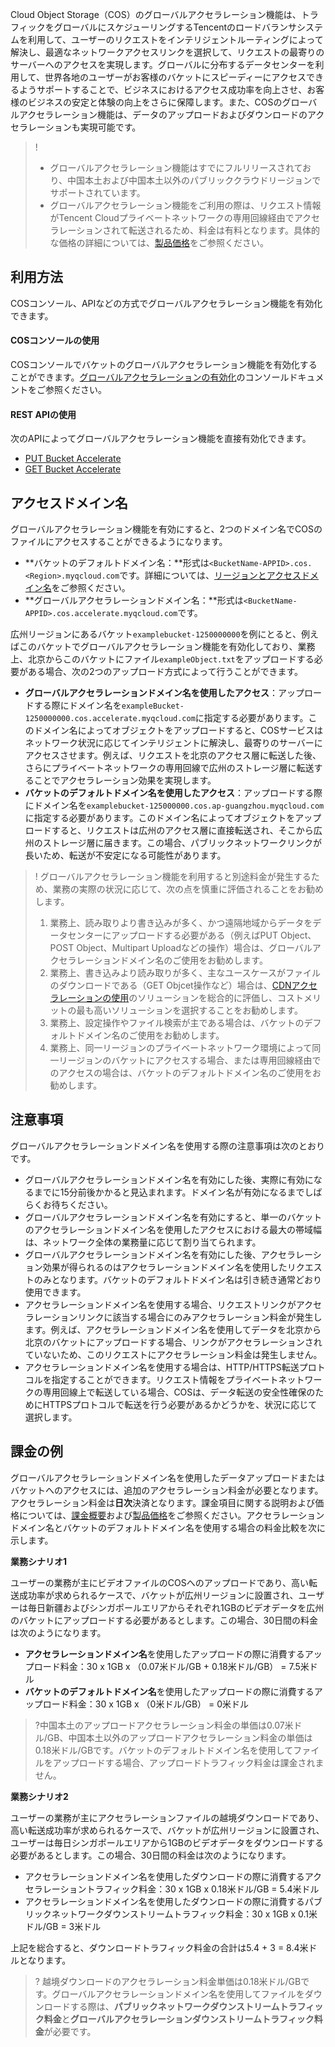 Cloud Object Storage（COS）のグローバルアクセラレーション機能は、トラフィックをグローバルにスケジューリングするTencentのロードバランサシステムを利用して、ユーザーのリクエストをインテリジェントルーティングによって解決し、最適なネットワークアクセスリンクを選択して、リクエストの最寄りのサーバーへのアクセスを実現します。グローバルに分布するデータセンターを利用して、世界各地のユーザーがお客様のバケットにスピーディーにアクセスできるようサポートすることで、ビジネスにおけるアクセス成功率を向上させ、お客様のビジネスの安定と体験の向上をさらに保障します。また、COSのグローバルアクセラレーション機能は、データのアップロードおよびダウンロードのアクセラレーションも実現可能です。

> !
> - グローバルアクセラレーション機能はすでにフルリリースされており、中国本土および中国本土以外のパブリッククラウドリージョンでサポートされています。
> - グローバルアクセラレーション機能をご利用の際は、リクエスト情報がTencent Cloudプライベートネットワークの専用回線経由でアクセラレーションされて転送されるため、料金は有料となります。具体的な価格の詳細については、[製品価格](https://intl.cloud.tencent.com/pricing/cos)をご参照ください。


## 利用方法

COSコンソール、APIなどの方式でグローバルアクセラレーション機能を有効化できます。

#### COSコンソールの使用
COSコンソールでバケットのグローバルアクセラレーション機能を有効化することができます。[グローバルアクセラレーションの有効化](https://intl.cloud.tencent.com/document/product/436/33406)のコンソールドキュメントをご参照ください。

#### REST APIの使用
次のAPIによってグローバルアクセラレーション機能を直接有効化できます。

- [PUT Bucket Accelerate](https://intl.cloud.tencent.com/document/product/436/33411)
- [GET Bucket Accelerate](https://intl.cloud.tencent.com/document/product/436/33412)

## アクセスドメイン名

グローバルアクセラレーション機能を有効にすると、2つのドメイン名でCOSのファイルにアクセスすることができるようになります。

- **バケットのデフォルトドメイン名：**形式は`<BucketName-APPID>.cos.<Region>.myqcloud.com`です。詳細については、[リージョンとアクセスドメイン名](https://intl.cloud.tencent.com/document/product/436/6224)をご参照ください。
- **グローバルアクセラレーションドメイン名：**形式は`<BucketName-APPID>.cos.accelerate.myqcloud.com`です。

広州リージョンにあるバケット`examplebucket-1250000000`を例にとると、例えばこのバケットでグローバルアクセラレーション機能を有効化しており、業務上、北京からこのバケットにファイル`exampleObject.txt`をアップロードする必要がある場合、次の2つのアップロード方式によって行うことができます。

- **グローバルアクセラレーションドメイン名を使用したアクセス**：アップロードする際にドメイン名を`exampleBucket-1250000000.cos.accelerate.myqcloud.com`に指定する必要があります。このドメイン名によってオブジェクトをアップロードすると、COSサービスはネットワーク状況に応じてインテリジェントに解決し、最寄りのサーバーにアクセスさせます。例えば、リクエストを北京のアクセス層に転送した後、さらにプライベートネットワークの専用回線で広州のストレージ層に転送することでアクセラレーション効果を実現します。
- **バケットのデフォルトドメイン名を使用したアクセス**：アップロードする際にドメイン名を`examplebucket-125000000.cos.ap-guangzhou.myqcloud.com`に指定する必要があります。このドメイン名によってオブジェクトをアップロードすると、リクエストは広州のアクセス層に直接転送され、そこから広州のストレージ層に届きます。この場合、パブリックネットワークリンクが長いため、転送が不安定になる可能性があります。

>! グローバルアクセラレーション機能を利用すると別途料金が発生するため、業務の実際の状況に応じて、次の点を慎重に評価されることをお勧めします。
> 1. 業務上、読み取りより書き込みが多く、かつ遠隔地域からデータをデータセンターにアップロードする必要がある（例えばPUT Object、POST Object、Multipart Uploadなどの操作）場合は、グローバルアクセラレーションドメイン名のご使用をお勧めします。
> 2. 業務上、書き込みより読み取りが多く、主なユースケースがファイルのダウンロードである（GET Objcet操作など）場合は、[CDNアクセラレーションの使用](https://intl.cloud.tencent.com/document/product/436/18668)のソリューションを総合的に評価し、コストメリットの最も高いソリューションを選択することをお勧めします。
> 3. 業務上、設定操作やファイル検索が主である場合は、バケットのデフォルトドメイン名のご使用をお勧めします。
> 4. 業務上、同一リージョンのプライベートネットワーク環境によって同一リージョンのバケットにアクセスする場合、または専用回線経由でのアクセスの場合は、バケットのデフォルトドメイン名のご使用をお勧めします。
> 

## 注意事項

グローバルアクセラレーションドメイン名を使用する際の注意事項は次のとおりです。

- グローバルアクセラレーションドメイン名を有効にした後、実際に有効になるまでに15分前後かかると見込まれます。ドメイン名が有効になるまでしばらくお待ちください。
- グローバルアクセラレーションドメイン名を有効にすると、単一のバケットのアクセラレーションドメイン名を使用したアクセスにおける最大の帯域幅は、ネットワーク全体の業務量に応じて割り当てられます。
- グローバルアクセラレーションドメイン名を有効にした後、アクセラレーション効果が得られるのはアクセラレーションドメイン名を使用したリクエストのみとなります。バケットのデフォルトドメイン名は引き続き通常どおり使用できます。
- アクセラレーションドメイン名を使用する場合、リクエストリンクがアクセラレーションリンクに該当する場合にのみアクセラレーション料金が発生します。例えば、アクセラレーションドメイン名を使用してデータを北京から北京のバケットにアップロードする場合、リンクがアクセラレーションされていないため、このリクエストにアクセラレーション料金は発生しません。
- アクセラレーションドメイン名を使用する場合は、HTTP/HTTPS転送プロトコルを指定することができます。リクエスト情報をプライベートネットワークの専用回線上で転送している場合、COSは、データ転送の安全性確保のためにHTTPSプロトコルで転送を行う必要があるかどうかを、状況に応じて選択します。

## 課金の例

グローバルアクセラレーションドメイン名を使用したデータアップロードまたはバケットへのアクセスには、追加のアクセラレーション料金が必要となります。アクセラレーション料金は**日次**決済となります。課金項目に関する説明および価格については、[課金概要](https://intl.cloud.tencent.com/document/product/436/16871)および[製品価格](https://intl.cloud.tencent.com/pricing/cos)をご参照ください。アクセラレーションドメイン名とバケットのデフォルトドメイン名を使用する場合の料金比較を次に示します。

**業務シナリオ1**

ユーザーの業務が主にビデオファイルのCOSへのアップロードであり、高い転送成功率が求められるケースで、バケットが広州リージョンに設置され、ユーザーは毎日新疆およびシンガポールエリアからそれぞれ1GBのビデオデータを広州のバケットにアップロードする必要があるとします。この場合、30日間の料金は次のようになります。

- **アクセラレーションドメイン名**を使用したアップロードの際に消費するアップロード料金：30 x 1GB x （0.07米ドル/GB + 0.18米ドル/GB） = 7.5米ドル
- **バケットのデフォルトドメイン名**を使用したアップロードの際に消費するアップロード料金：30 x 1GB x （0米ドル/GB） = 0米ドル

> ?中国本土のアップロードアクセラレーション料金の単価は0.07米ドル/GB、中国本土以外のアップロードアクセラレーション料金の単価は0.18米ドル/GBです。バケットのデフォルトドメイン名を使用してファイルをアップロードする場合、アップロードトラフィック料金は課金されません。

**業務シナリオ2**

ユーザーの業務が主にアクセラレーションファイルの越境ダウンロードであり、高い転送成功率が求められるケースで、バケットが広州リージョンに設置され、ユーザーは毎日シンガポールエリアから1GBのビデオデータをダウンロードする必要があるとします。この場合、30日間の料金は次のようになります。

- アクセラレーションドメイン名を使用したダウンロードの際に消費するアクセラレーショントラフィック料金：30 x 1GB x 0.18米ドル/GB = 5.4米ドル
- アクセラレーションドメイン名を使用したダウンロードの際に消費するパブリックネットワークダウンストリームトラフィック料金：30 x 1GB x 0.1米ドル/GB = 3米ドル

上記を総合すると、ダウンロードトラフィック料金の合計は5.4 + 3 = 8.4米ドルとなります。

>? 越境ダウンロードのアクセラレーション料金単価は0.18米ドル/GBです。グローバルアクセラレーションドメイン名を使用してファイルをダウンロードする際は、**パブリックネットワークダウンストリームトラフィック料金**と**グローバルアクセラレーションダウンストリームトラフィック料金**が必要です。
>



